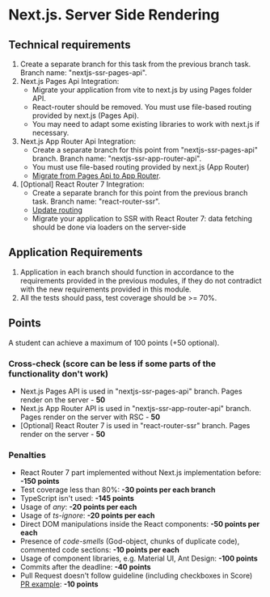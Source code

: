 # Next.js. Server Side Rendering

## Technical requirements

1. Create a separate branch for this task from the previous branch task. Branch name: "nextjs-ssr-pages-api".
2. Next.js Pages Api Integration:
   - Migrate your application from vite to next.js by using Pages folder API.
   - React-router should be removed. You must use file-based routing provided by next.js (Pages Api).
   - You may need to adapt some existing libraries to work with next.js if necessary.
3. Next.js App Router Api Integration:
   - Create a separate branch for this point from "nextjs-ssr-pages-api" branch. Branch name: "nextjs-ssr-app-router-api".
   - You must use file-based routing provided by next.js (App Router)
   - [Migrate from Pages Api to App Router](https://nextjs.org/docs/pages/building-your-application/upgrading/app-router-migration).
4. [Optional] React Router 7 Integration:
   - Create a separate branch for this point from the previous branch task. Branch name: "react-router-ssr".
   - [Update routing](https://reactrouter.com/start/framework/routing)
   - Migrate your application to SSR with React Router 7: data fetching should be done via loaders on the server-side

## Application Requirements

1. Application in each branch should function in accordance to the requirements provided in the previous modules, if they do not contradict with the new requirements provided in this module.
2. All the tests should pass, test coverage should be >= 70%.

## Points

A student can achieve a maximum of 100 points (+50 optional).

### Cross-check (score can be less if some parts of the functionality don't work)

- Next.js Pages API is used in "nextjs-ssr-pages-api" branch. Pages render on the server - **50**
- Next.js App Router API is used in "nextjs-ssr-app-router-api" branch. Pages render on the server with RSC - **50**
- [Optional] React Router 7 is used in "react-router-ssr" branch. Pages render on the server - **50**

### Penalties

- React Router 7 part implemented without Next.js implementation before: **-150 points**
- Test coverage less than 80%: **-30 points per each branch**
- TypeScript isn't used: **-145 points**
- Usage of _any_: **-20 points per each**
- Usage of _ts-ignore_: **-20 points per each**
- Direct DOM manipulations inside the React components: **-50 points per each**
- Presence of _code-smells_ (God-object, chunks of duplicate code), commented code sections: **-10 points per each**
- Usage of component libraries, e.g. Material UI, Ant Design: **-100 points**
- Commits after the deadline: **-40 points**
- Pull Request doesn't follow guideline (including checkboxes in Score) [PR example](https://docs.rs.school/#/en/pull-request-review-process?id=pull-request-description-must-contain-the-following): **-10 points**
